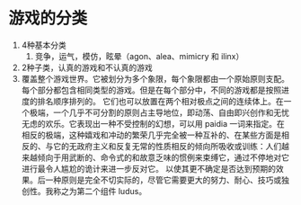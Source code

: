 
# 游戏的分类

1. 4种基本分类
	1. 竞争，运气，模仿，眩晕（agon、alea、mimicry 和 ilinx）
2. 2种子类，认真的游戏和不认真的游戏
3. 覆盖整个游戏世界。它被划分为多个象限，每个象限都由一个原始原则支配。 每个部分都包含相同类型的游戏。但是在每个部分中，不同的游戏都是按照进度的排名顺序排列的。 它们也可以放置在两个相对极点之间的连续体上。在一个极端，一个几乎不可分割的原则占主导地位，即动荡、自由即兴创作和无忧无虑的欢乐。它表现出一种不受控制的幻想，可以用 paidia 一词来指定。在相反的极端，这种嬉戏和冲动的繁荣几乎完全被一种互补的、在某些方面是相反的、与它的无政府主义和反复无常的性质相反的倾向所吸收或训练：人们越来越倾向于用武断的、命令式的和故意乏味的惯例来束缚它，通过不停地对它进行最令人尴尬的诡计来进一步反对它。 以使其更不确定是否达到预期的效果。后一种原则是完全不切实际的，尽管它需要更大的努力、耐心、技巧或独创性。我称之为第二个组件 ludus。


